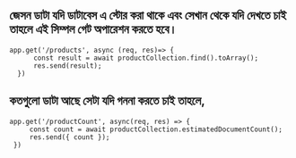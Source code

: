 ## জেসন ডাটা যদি ডাটাবেস এ স্টোর করা থাকে এবং সেখান থেকে যদি দেখতে চাই তাহলে এই সিম্পল গেট অপারেশন করতে হবে।
```
app.get('/products', async (req, res)=> {
      const result = await productCollection.find().toArray();
      res.send(result);
  })
```
## কতগুলো ডাটা আছে সেটা যদি গননা করতে চাই তাহলে,
```
app.get('/productCount', async(req, res) => {
     const count = await productCollection.estimatedDocumentCount();
     res.send({ count });
 })
```
